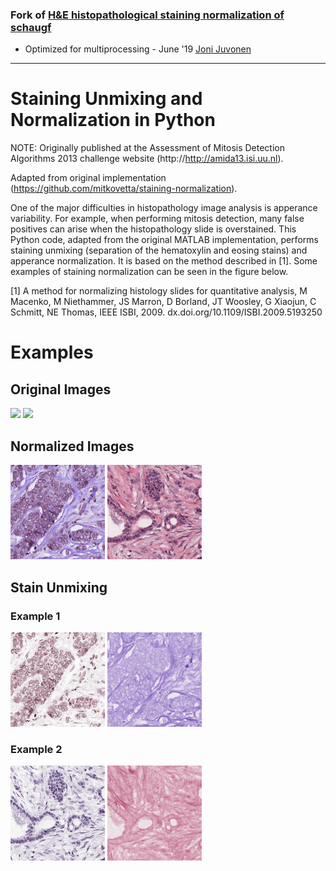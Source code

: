 ### Fork of [H&E histopathological staining normalization of schaugf](https://github.com/schaugf/HEnorm_python)
- Optimized for multiprocessing - June '19 [Joni Juvonen](https://github.com/jpjuvo)  

-----------------------------------

# Staining Unmixing and Normalization in Python

NOTE: Originally published at the Assessment of Mitosis Detection Algorithms 2013 challenge website (http://http://amida13.isi.uu.nl).

Adapted from original implementation (https://github.com/mitkovetta/staining-normalization).

One of the major difficulties in histopathology image analysis is apperance variability. 
For example, when performing mitosis detection, many false positives can arise when the histopathology slide is overstained. 
This Python code, adapted from the original MATLAB implementation, performs staining unmixing (separation of the hematoxylin and eosing stains) and apperance normalization. 
It is based on the method described in [1]. Some examples of staining normalization can be seen in the figure below.

[1] A method for normalizing histology slides for quantitative analysis, M Macenko, M Niethammer, JS Marron, D Borland, JT Woosley, G Xiaojun, C Schmitt, NE Thomas, IEEE ISBI, 2009. dx.doi.org/10.1109/ISBI.2009.5193250

# Examples

## Original Images

<img src='imgs/example1.png' width='30%'>
<img src='imgs/example2.png' width='30%'>

## Normalized Images

<img src='normalized/example1.png' width='30%'>
<img src='normalized/example2.png' width='30%'>

## Stain Unmixing

### Example 1

<img src='normalized/example1_H.png' width='30%'>
<img src='normalized/example1_E.png' width='30%'>

### Example 2

<img src='normalized/example2_H.png' width='30%'>
<img src='normalized/example2_E.png' width='30%'>




